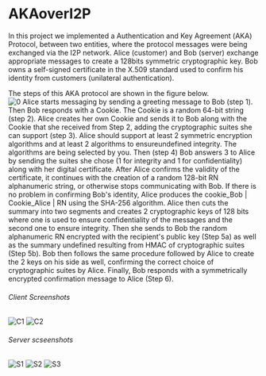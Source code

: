 # AKAoverI2P
In this project we implemented a Authentication and Key Agreement (ΑΚΑ) Protocol, between two entities, where the protocol messages were being exchanged via the I2P network. Alice (customer) and Bob (server) exchange appropriate messages to create a 128bits symmetric cryptographic key. Bob owns a self-signed certificate in the X.509 standard used to confirm his identity from customers (unilateral authentication).


The steps of this AKA protocol are shown in the figure below.  
![0](https://raw.githubusercontent.com/christosav/projects_security/master/AKAoverI2P/scs/0.jpg)
Alice starts messaging by sending a greeting message to Bob (step 1). Then Bob responds with a Cookie. The Cookie is a random 64-bit string (step 2). Alice creates her own Cookie and sends it to Bob along with the Cookie that she received from Step 2, adding the cryptographic suites she can support (step 3). Alice should support at least 2 symmetric encryption algorithms and at least 2 algorithms to ensureundefined integrity. The algorithms are being selected by you. Then (step 4) Bob answers 3 to Alice by sending the suites she chose (1 for integrity and 1 for confidentiality) along with her digital certificate. After Alice confirms the validity of the certificate, it continues with the creation of a random 128-bit RN alphanumeric string, or otherwise stops communicating with Bob. If there is no problem in confirming Bob's identity, Alice produces the cookie_Bob | Cookie_Alice | RN using the SHA-256 algorithm. Alice then cuts the summary into two segments and creates 2 cryptographic keys of 128 bits where one is used to ensure confidentiality of the messages and the second one to ensure integrity. Then she sends to Bob the random alphanumeric RN encrypted with the recipient's public key (Step 5a) as well as the summary undefined resulting from HMAC of cryptographic suites (Step 5b). Bob then follows the same procedure followed by Alice to create the 2 keys on his side as well, confirming the correct choice of cryptographic suites by Alice. Finally, Bob responds with a symmetrically encrypted confirmation message to Alice (Step 6). 

###### Client Screenshots

![C1](https://raw.githubusercontent.com/christosav/projects_security/master/AKAoverI2P/scs/ClientSC1.jpg)
![C2](https://raw.githubusercontent.com/christosav/projects_security/master/AKAoverI2P/scs/ClientSC2.jpg)

###### Server scseenshots

![S1](https://raw.githubusercontent.com/christosav/projects_security/master/AKAoverI2P/scs/ServerSC1.jpg)
![S2](https://raw.githubusercontent.com/christosav/projects_security/master/AKAoverI2P/scs/ServerSC2.jpg)
![S3](https://raw.githubusercontent.com/christosav/projects_security/master/AKAoverI2P/scs/ServerSC3.jpg)
